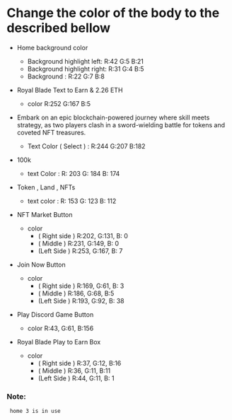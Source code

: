 # Change the color of the body to the described bellow

- Home background color
    - Background highlight left:  R:42  G:5  B:21 
    - Background highlight right:  R:31  G:4  B:5
    - Background :  R:22  G:7  B:8
- Royal Blade Text to Earn & 2.26 ETH 
    - color R:252 G:167 B:5
- Embark on an epic blockchain-powered journey where 
  skill meets strategy, as two players clash in a sword-wielding 
  battle for tokens and coveted NFT treasures.
    - Text Color ( Select ) : R:244 G:207 B:182
- 100k 
    - text Color  : R: 203 G: 184 B: 174
- Token , Land , NFTs 
    - text color   : R: 153 G: 123 B: 112

- NFT Market Button 
    -  color 
        -  ( Right side ) R:202, G:131, B: 0 
        -  ( Middle )  R:231, G:149, B: 0 
        -  (Left Side )  R:253, G:167, B: 7 
- Join Now Button 
    - color
        - ( Right side ) R:169, G:61, B: 3 
        - ( Middle )  R:186, G:68, B:5  
        - (Left Side )  R:193, G:92, B: 38
- Play Discord Game Button 
    - color R:43, G:61, B:156
- Royal Blade Play to Earn Box  
    - color
        - ( Right side ) R:37, G:12, B:16  
        - ( Middle )  R:36, G:11, B:11  
        - (Left Side )  R:44, G:11, B: 1


### Note:
     home 3 is in use
